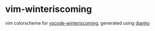 # vim-winteriscoming
vim colorscheme for [vscode-winteriscoming](https://github.com/johnpapa/vscode-winteriscoming), generated using [djanho](https://github.com/viniciusmuller/djanho)
